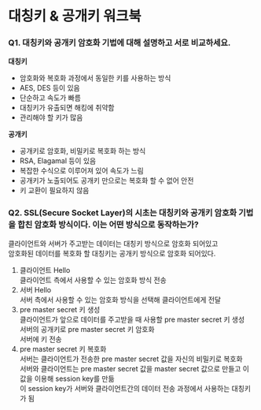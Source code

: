 # 대칭키 & 공개키 워크북

### Q1. 대칭키와 공개키 암호화 기법에 대해 설명하고 서로 비교하세요.
**대칭키**
* 암호화와 복호화 과정에서 동일한 키를 사용하는 방식
* AES, DES 등이 있음
* 단순하고 속도가 빠름
* 대칭키가 유출되면 해킹에 취약함
* 관리해야 할 키가 많음

**공개키**
* 공개키로 암호화, 비밀키로 복호화 하는 방식
* RSA, Elagamal 등이 있음
* 복잡한 수식으로 이루어져 있어 속도가 느림
* 공개키가 노출되어도 공개키 만으로는 복호화 할 수 없어 안전
* 키 교환이 필요하지 않음

### Q2. SSL(Secure Socket Layer)의 시초는 대칭키와 공개키 암호화 기법을 합친 암호화 방식이다. 이는 어떤 방식으로 동작하는가?
클라이언트와 서버가 주고받는 데이터는 대칭키 방식으로 암호화 되어있고 \
암호화된 데이터를 복호화 할 대칭키는 공개키 방식으로 암호화 되어있다.

1. 클라이언트 Hello \
    클라이언트 측에서 사용할 수 있는 암호화 방식 전송
2. 서버 Hello \
    서버 측에서 사용할 수 있는 암호화 방식을 선택해 클라이언트에게 전달
3. pre master secret 키 생성 \
    클라이언트가 앞으로 데이터를 주고받을 때 사용할 pre master secret 키 생성 \
    서버의 공개키로 pre master secret 키 암호화 \
    서버에 키 전송
4. pre master secret 키 복호화 \
    서버는 클라이언트가 전송한 pre master secret 값을 자신의 비밀키로 복호화 \
    서버와 클라이언트는 pre master secret 값을 master secret 값으로 만들고 이 값을 이용해 session key를 만듦 \
    이 session key가 서버와 클라이언트간의 데이터 전송 과정에서 사용하는 대칭키가 됨